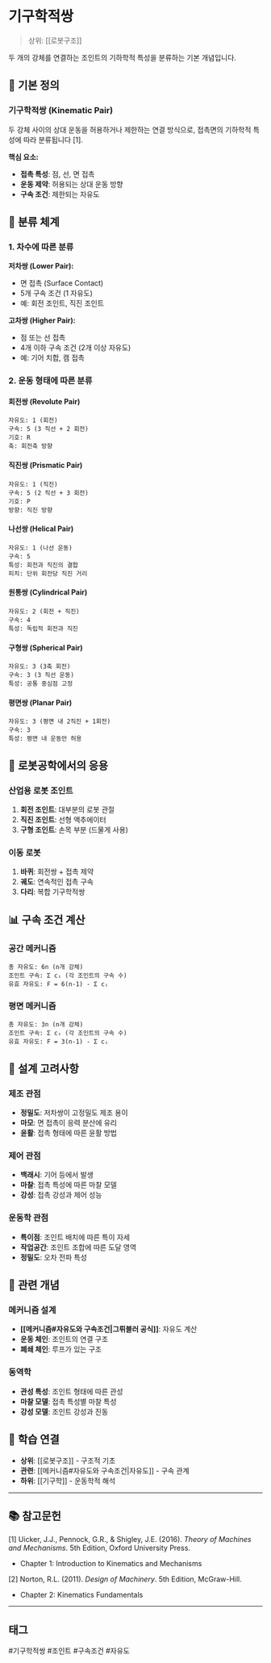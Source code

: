 # 기구학적쌍

> 상위: [[로봇구조]]

두 개의 강체를 연결하는 조인트의 기하학적 특성을 분류하는 기본 개념입니다.

## 📐 기본 정의

### 기구학적쌍 (Kinematic Pair)
두 강체 사이의 상대 운동을 허용하거나 제한하는 연결 방식으로, 접촉면의 기하학적 특성에 따라 분류됩니다 [1].

**핵심 요소:**
- **접촉 특성**: 점, 선, 면 접촉
- **운동 제약**: 허용되는 상대 운동 방향
- **구속 조건**: 제한되는 자유도

## 🎯 분류 체계

### 1. 차수에 따른 분류

**저차쌍 (Lower Pair):**
- 면 접촉 (Surface Contact)
- 5개 구속 조건 (1 자유도)
- 예: 회전 조인트, 직진 조인트

**고차쌍 (Higher Pair):**
- 점 또는 선 접촉
- 4개 이하 구속 조건 (2개 이상 자유도)
- 예: 기어 치합, 캠 접촉

### 2. 운동 형태에 따른 분류

#### 회전쌍 (Revolute Pair)
```
자유도: 1 (회전)
구속: 5 (3 직선 + 2 회전)
기호: R
축: 회전축 방향
```

#### 직진쌍 (Prismatic Pair)
```
자유도: 1 (직진)
구속: 5 (2 직선 + 3 회전)
기호: P
방향: 직진 방향
```

#### 나선쌍 (Helical Pair)
```
자유도: 1 (나선 운동)
구속: 5
특성: 회전과 직진의 결합
피치: 단위 회전당 직진 거리
```

#### 원통쌍 (Cylindrical Pair)
```
자유도: 2 (회전 + 직진)
구속: 4
특성: 독립적 회전과 직진
```

#### 구형쌍 (Spherical Pair)
```
자유도: 3 (3축 회전)
구속: 3 (3 직선 운동)
특성: 공통 중심점 고정
```

#### 평면쌍 (Planar Pair)
```
자유도: 3 (평면 내 2직진 + 1회전)
구속: 3
특성: 평면 내 운동만 허용
```

## 🔧 로봇공학에서의 응용

### 산업용 로봇 조인트
1. **회전 조인트**: 대부분의 로봇 관절
2. **직진 조인트**: 선형 액추에이터
3. **구형 조인트**: 손목 부분 (드물게 사용)

### 이동 로봇
1. **바퀴**: 회전쌍 + 접촉 제약
2. **궤도**: 연속적인 접촉 구속
3. **다리**: 복합 기구학적쌍

## 📊 구속 조건 계산

### 공간 메커니즘
```
총 자유도: 6n (n개 강체)
조인트 구속: Σ cᵢ (각 조인트의 구속 수)
유효 자유도: F = 6(n-1) - Σ cᵢ
```

### 평면 메커니즘
```
총 자유도: 3n (n개 강체)
조인트 구속: Σ cᵢ (각 조인트의 구속 수)
유효 자유도: F = 3(n-1) - Σ cᵢ
```

## 🎯 설계 고려사항

### 제조 관점
- **정밀도**: 저차쌍이 고정밀도 제조 용이
- **마모**: 면 접촉이 응력 분산에 유리
- **윤활**: 접촉 형태에 따른 윤활 방법

### 제어 관점
- **백래시**: 기어 등에서 발생
- **마찰**: 접촉 특성에 따른 마찰 모델
- **강성**: 접촉 강성과 제어 성능

### 운동학 관점
- **특이점**: 조인트 배치에 따른 특이 자세
- **작업공간**: 조인트 조합에 따른 도달 영역
- **정밀도**: 오차 전파 특성

## 🔗 관련 개념

### 메커니즘 설계
- **[[메커니즘#자유도와 구속조건|그뤼블러 공식]]**: 자유도 계산
- **운동 체인**: 조인트의 연결 구조
- **폐쇄 체인**: 루프가 있는 구조

### 동역학
- **관성 특성**: 조인트 형태에 따른 관성
- **마찰 모델**: 접촉 특성별 마찰 특성
- **강성 모델**: 조인트 강성과 진동

## 🎯 학습 연결

- **상위**: [[로봇구조]] - 구조적 기초
- **관련**: [[메커니즘#자유도와 구속조건|자유도]] - 구속 관계
- **하위**: [[기구학]] - 운동학적 해석

---

## 📚 참고문헌

[1] Uicker, J.J., Pennock, G.R., & Shigley, J.E. (2016). *Theory of Machines and Mechanisms*. 5th Edition, Oxford University Press.
- Chapter 1: Introduction to Kinematics and Mechanisms

[2] Norton, R.L. (2011). *Design of Machinery*. 5th Edition, McGraw-Hill.
- Chapter 2: Kinematics Fundamentals

---

## 태그
#기구학적쌍 #조인트 #구속조건 #자유도